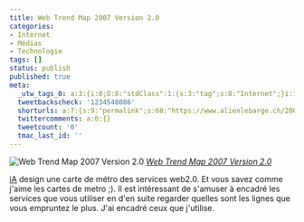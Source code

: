 ```yaml
---
title: Web Trend Map 2007 Version 2.0
categories:
- Internet
- Médias
- Technologie
tags: []
status: publish
published: true
meta:
  _utw_tags_0: a:3:{i:0;O:8:"stdClass":1:{s:3:"tag";s:8:"Internet";}i:1;O:8:"stdClass":1:{s:3:"tag";s:7:"Médias";}i:2;O:8:"stdClass":1:{s:3:"tag";s:11:"Technologie";}}
  tweetbackscheck: '1234548086'
  shorturls: a:7:{s:9:"permalink";s:68:"https://www.alienlebarge.ch/2007/08/12/web-trend-map-2007-version-20/";s:7:"tinyurl";s:25:"https://tinyurl.com/dcl62u";s:4:"isgd";s:17:"https://is.gd/itKO";s:5:"bitly";s:18:"https://bit.ly/6cHS";s:5:"snipr";s:22:"https://snipr.com/bcij8";s:5:"snurl";s:22:"https://snurl.com/bcij8";s:7:"snipurl";s:24:"https://snipurl.com/bcij8";}
  twittercomments: a:0:{}
  tweetcount: '0'
  tmac_last_id: ''
---
```

 <img src="https://farm2.static.flickr.com/1061/1092126732_799373a962.jpg" alt="Web Trend Map 2007 Version 2.0" />
<em><a href="https://www.flickr.com/photos/alienlebarge/1092126732/" title="photo sharing">Web Trend Map 2007 Version 2.0</a></em>

<a href="https://www.informationarchitects.jp/ia-trendmap-2007v2" title="le site de Information architects">iA</a> design une carte de métro des services web2.0. Et vous savez comme j'aime les cartes de metro ;). Il est intéressant de s'amuser à encadré les services que vous utiliser en d'en suite regarder quelles sont les lignes que vous empruntez le plus.
J'ai encadré ceux que j'utilise.
